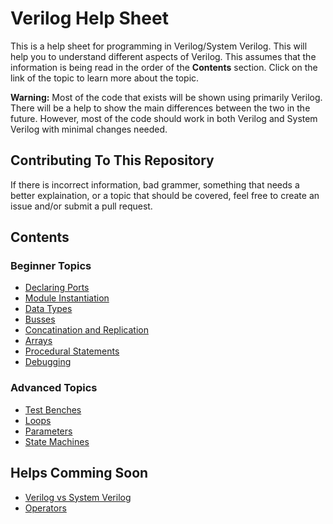# Verilog Help Sheet
This is a help sheet for programming in Verilog/System Verilog. This will help you to understand different aspects of Verilog. This assumes that the information is being read in the order of the **Contents** section. Click on the link of the topic to learn more about the topic.

**Warning:** Most of the code that exists will be shown using primarily Verilog. There will be a help to show the main differences between the two in the future. However, most of the code should work in both Verilog and System Verilog with minimal changes needed.

## Contributing To This Repository
If there is incorrect information, bad grammer, something that needs a better explaination, or a topic that should be covered, feel free to create an issue and/or submit a pull request. 

## Contents
### Beginner Topics
- [Declaring Ports](https://github.com/Amulek1416/verilog-help-sheet/blob/main/declaring_ports.md)
- [Module Instantiation](https://github.com/Amulek1416/verilog-help-sheet/blob/main/module_instantiation.md)
- [Data Types](https://github.com/Amulek1416/verilog-help-sheet/blob/main/data_types.md)
- [Busses](https://github.com/Amulek1416/verilog-help-sheet/blob/main/busses.md)
- [Concatination and Replication](https://github.com/Amulek1416/verilog-help-sheet/blob/main/concatination_and_replication.md)
- [Arrays](https://github.com/Amulek1416/verilog-help-sheet/blob/main/array_of_busses.md)
- [Procedural Statements](https://github.com/Amulek1416/verilog-help-sheet/blob/main/procedural_blocks_verilog.md)
- [Debugging](https://github.com/Amulek1416/verilog-help-sheet/blob/main/debugging.md)
### Advanced Topics 
- [Test Benches](https://github.com/Amulek1416/verilog-help-sheet/blob/main/testbenches.md)
- [Loops](https://github.com/Amulek1416/verilog-help-sheet/blob/main/loops.md)
- [Parameters](https://github.com/Amulek1416/verilog-help-sheet/blob/main/parameters.md)
- [State Machines](https://github.com/Amulek1416/verilog-help-sheet/blob/main/state_machines.md)

## Helps Comming Soon
- [Verilog vs System Verilog](https://github.com/Amulek1416/verilog-help-sheet/blob/main/verilog_vs_system_verilog.md)
- [Operators](https://github.com/Amulek1416/verilog-help-sheet/blob/main/operators.md)
